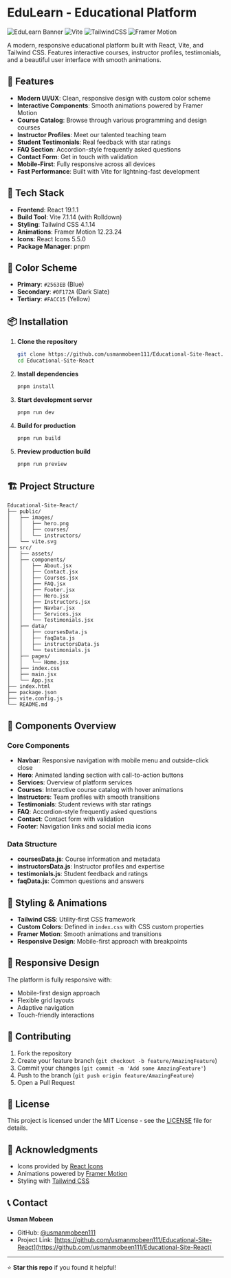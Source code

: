 # EduLearn - Educational Platform

![EduLearn Banner](https://img.shields.io/badge/React-18.1.1-blue) ![Vite](https://img.shields.io/badge/Vite-7.1.14-purple) ![TailwindCSS](https://img.shields.io/badge/TailwindCSS-4.1.14-cyan) ![Framer Motion](https://img.shields.io/badge/Framer--Motion-12.23.24-pink)

A modern, responsive educational platform built with React, Vite, and Tailwind CSS. Features interactive courses, instructor profiles, testimonials, and a beautiful user interface with smooth animations.

## 🌟 Features

- **Modern UI/UX**: Clean, responsive design with custom color scheme
- **Interactive Components**: Smooth animations powered by Framer Motion
- **Course Catalog**: Browse through various programming and design courses
- **Instructor Profiles**: Meet our talented teaching team
- **Student Testimonials**: Real feedback with star ratings
- **FAQ Section**: Accordion-style frequently asked questions
- **Contact Form**: Get in touch with validation
- **Mobile-First**: Fully responsive across all devices
- **Fast Performance**: Built with Vite for lightning-fast development

## 🚀 Tech Stack

- **Frontend**: React 19.1.1
- **Build Tool**: Vite 7.1.14 (with Rolldown)
- **Styling**: Tailwind CSS 4.1.14
- **Animations**: Framer Motion 12.23.24
- **Icons**: React Icons 5.5.0
- **Package Manager**: pnpm

## 🎨 Color Scheme

- **Primary**: `#2563EB` (Blue)
- **Secondary**: `#0F172A` (Dark Slate)
- **Tertiary**: `#FACC15` (Yellow)

## 📦 Installation

1. **Clone the repository**
   ```bash
   git clone https://github.com/usmanmobeen111/Educational-Site-React.git
   cd Educational-Site-React
   ```

2. **Install dependencies**
   ```bash
   pnpm install
   ```

3. **Start development server**
   ```bash
   pnpm run dev
   ```

4. **Build for production**
   ```bash
   pnpm run build
   ```

5. **Preview production build**
   ```bash
   pnpm run preview
   ```

## 🏗️ Project Structure

```
Educational-Site-React/
├── public/
│   ├── images/
│   │   ├── hero.png
│   │   ├── courses/
│   │   └── instructors/
│   └── vite.svg
├── src/
│   ├── assets/
│   ├── components/
│   │   ├── About.jsx
│   │   ├── Contact.jsx
│   │   ├── Courses.jsx
│   │   ├── FAQ.jsx
│   │   ├── Footer.jsx
│   │   ├── Hero.jsx
│   │   ├── Instructors.jsx
│   │   ├── Navbar.jsx
│   │   ├── Services.jsx
│   │   └── Testimonials.jsx
│   ├── data/
│   │   ├── coursesData.js
│   │   ├── faqData.js
│   │   ├── instructorsData.js
│   │   └── testimonials.js
│   ├── pages/
│   │   └── Home.jsx
│   ├── index.css
│   ├── main.jsx
│   └── App.jsx
├── index.html
├── package.json
├── vite.config.js
└── README.md
```

## 🎯 Components Overview

### Core Components
- **Navbar**: Responsive navigation with mobile menu and outside-click close
- **Hero**: Animated landing section with call-to-action buttons
- **Services**: Overview of platform services
- **Courses**: Interactive course catalog with hover animations
- **Instructors**: Team profiles with smooth transitions
- **Testimonials**: Student reviews with star ratings
- **FAQ**: Accordion-style frequently asked questions
- **Contact**: Contact form with validation
- **Footer**: Navigation links and social media icons

### Data Structure
- **coursesData.js**: Course information and metadata
- **instructorsData.js**: Instructor profiles and expertise
- **testimonials.js**: Student feedback and ratings
- **faqData.js**: Common questions and answers

## 🎨 Styling & Animations

- **Tailwind CSS**: Utility-first CSS framework
- **Custom Colors**: Defined in `index.css` with CSS custom properties
- **Framer Motion**: Smooth animations and transitions
- **Responsive Design**: Mobile-first approach with breakpoints

## 📱 Responsive Design

The platform is fully responsive with:
- Mobile-first design approach
- Flexible grid layouts
- Adaptive navigation
- Touch-friendly interactions

## 🤝 Contributing

1. Fork the repository
2. Create your feature branch (`git checkout -b feature/AmazingFeature`)
3. Commit your changes (`git commit -m 'Add some AmazingFeature'`)
4. Push to the branch (`git push origin feature/AmazingFeature`)
5. Open a Pull Request

## 📄 License

This project is licensed under the MIT License - see the [LICENSE](LICENSE) file for details.

## 🙏 Acknowledgments

- Icons provided by [React Icons](https://react-icons.github.io/react-icons/)
- Animations powered by [Framer Motion](https://www.framer.com/motion/)
- Styling with [Tailwind CSS](https://tailwindcss.com/)

## 📞 Contact

**Usman Mobeen**
- GitHub: [@usmanmobeen111](https://github.com/usmanmobeen111)
- Project Link: [https://github.com/usmanmobeen111/Educational-Site-React](https://github.com/usmanmobeen111/Educational-Site-React)

---

⭐ **Star this repo** if you found it helpful!
